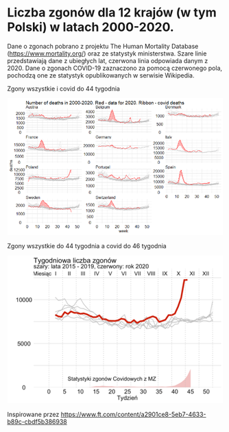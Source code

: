 # Liczba zgonów dla 12 krajów (w tym Polski) w latach 2000-2020. 

Dane o zgonach pobrano z projektu The Human Mortality Database (https://www.mortality.org/) oraz ze statystyk ministerstwa. Szare linie przedstawiają dane z ubiegłych lat, czerwona linia odpowiada danym z 2020. Dane o zgonach COVID-19 zaznaczono za pomocą czerwonego pola, pochodzą one ze statystyk opublikowanych w serwisie Wikipedia.

Zgony wszystkie i covid do 44 tygodnia

<img width="1000" src="covid_deaths_11_2020.png">

Zgony wszystkie do 44 tygodnia a covid do 46 tygodnia

<img width="700" src="week_45.png">

Inspirowane przez https://www.ft.com/content/a2901ce8-5eb7-4633-b89c-cbdf5b386938
